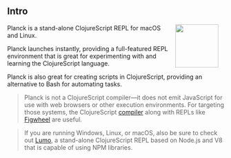 ## Intro

<img width="100" align="right" style="margin: 0ex 1em" src="img/intro.png">
Planck is a stand-alone ClojureScript REPL for macOS and Linux.

Planck launches instantly, providing a full-featured REPL environment that is great for experimenting with and learning the ClojureScript language.

Planck is also great for creating scripts in ClojureScript, providing an alternative to Bash for automating tasks.


> Planck is not a ClojureScript compiler—it does not emit JavaScript for use with web browsers or other execution environments. For targeting those systems, the ClojureScript [compiler](https://clojurescript.org) along with REPLs like [Figwheel](https://github.com/bhauman/lein-figwheel) are useful.

> If you are running Windows, Linux, or macOS, also be sure to check out [Lumo](https://github.com/anmonteiro/lumo), a stand-alone ClojureScript REPL based on Node.js and V8 that is capable of using NPM libraries.

